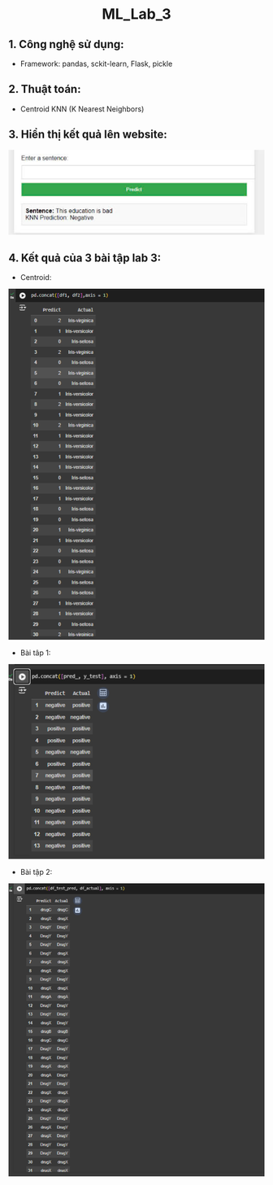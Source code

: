 <div align = center>
<h1>ML_Lab_3</h1>
</div>

## 1. Công nghệ sử dụng:

 - Framework: pandas, sckit-learn, Flask, pickle

## 2. Thuật toán:

 - Centroid KNN (K Nearest Neighbors)

## 3. Hiển thị kết quả lên website:

![Ketquaweb](wed.jpg)

## 4. Kết quả của 3 bài tập lab 3:

 - Centroid:

![Centroid](centroid.png)

 - Bài tâp 1:

![Cau1](cau1.png)

 - Bài tập 2:

![Cau2](cau2.png)
